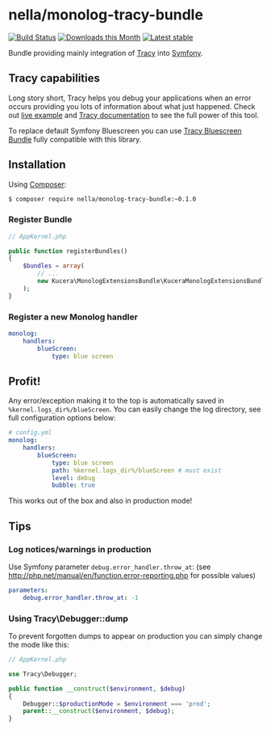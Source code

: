# nella/monolog-tracy-bundle

[![Build Status](https://travis-ci.org/nella/monolog-tracy-bundle.svg?branch=master)](https://travis-ci.org/nella/monolog-tracy-bundle)
[![Downloads this Month](https://img.shields.io/packagist/dm/nella/monolog-tracy-bundle.svg)](https://packagist.org/packages/nella/monolog-tracy-bundle)
[![Latest stable](https://img.shields.io/packagist/v/nella/monolog-tracy-bundle.svg)](https://packagist.org/packages/nella/monolog-tracy-bundle)


Bundle providing mainly integration of [Tracy](https://github.com/nette/tracy) into [Symfony](https://symfony.com).

## Tracy capabilities

Long story short, Tracy helps you debug your applications when an error occurs providing you lots of information about what just happened. Check out
[live example](http://nette.github.io/tracy/tracy-exception.html) and [Tracy documentation](https://github.com/nette/tracy#visualization-of-errors-and-exceptions)
to see the full power of this tool.

To replace default Symfony Bluescreen you can use [Tracy Bluescreen Bundle](https://github.com/VasekPurchart/Tracy-Blue-Screen-Bundle)
fully compatible with this library.

## Installation

Using  [Composer](http://getcomposer.org/):

```sh
$ composer require nella/monolog-tracy-bundle:~0.1.0
```

### Register Bundle
```php
// AppKernel.php

public function registerBundles()
{
    $bundles = array(
        // ...
        new Kucera\MonologExtensionsBundle\KuceraMonologExtensionsBundle(), // what a terrible name!
    );
}
```

### Register a new Monolog handler
```yml
monolog:
    handlers:
        blueScreen:
            type: blue screen
```

## Profit!
Any error/exception making it to the top is automatically saved in `%kernel.logs_dir%/blueScreen`. You can easily change the log directory,
see full configuration options below:

```yml
# config.yml
monolog:
    handlers:
        blueScreen:
            type: blue screen
            path: %kernel.logs_dir%/blueScreen # must exist
            level: debug
            bubble: true
```
This works out of the box and also in production mode!

## Tips

### Log notices/warnings in production

Use Symfony parameter `debug.error_handler.throw_at`: (see http://php.net/manual/en/function.error-reporting.php for possible values)
```yml
parameters:
    debug.error_handler.throw_at: -1
```

### Using Tracy\Debugger::dump

To prevent forgotten dumps to appear on production you can simply change the mode like this:
```php
// AppKernel.php

use Tracy\Debugger;

public function __construct($environment, $debug)
{
    Debugger::$productionMode = $environment === 'prod';
    parent::__construct($environment, $debug);
}
```

